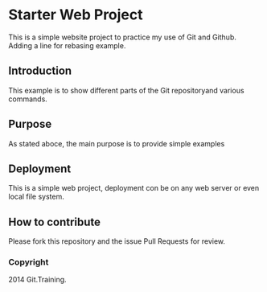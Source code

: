 # Starter Web Project

This is a simple website project to practice my use of Git and Github. Adding a line for rebasing example.

## Introduction

This example is to show different parts of the Git repositoryand various commands.

## Purpose

As stated aboce, the main purpose is to provide simple examples

## Deployment

This is a simple web project, deployment con be on any web server or even local file system.

## How to contribute

Please fork this repository and the issue Pull Requests for review.

### Copyright

2014 Git.Training.
